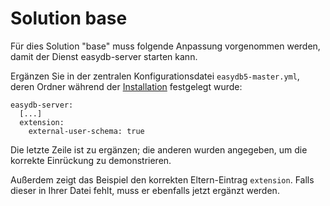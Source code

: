 # Solution base

Für dies Solution "base" muss folgende Anpassung vorgenommen werden, damit der Dienst easydb-server starten kann.

Ergänzen Sie in der zentralen Konfigurationsdatei `easydb5-master.yml`, deren Ordner während der [Installation](/sysadmin/installation/installation.md#datenablage-bestimmen) festgelegt wurde:

~~~~~
easydb-server:
  [...]
  extension:
    external-user-schema: true

~~~~~

Die letzte Zeile ist zu ergänzen; die anderen wurden angegeben, um die korrekte Einrückung zu demonstrieren.

Außerdem zeigt das Beispiel den korrekten Eltern-Eintrag `extension`. Falls dieser in Ihrer Datei fehlt, muss er ebenfalls jetzt ergänzt werden.
